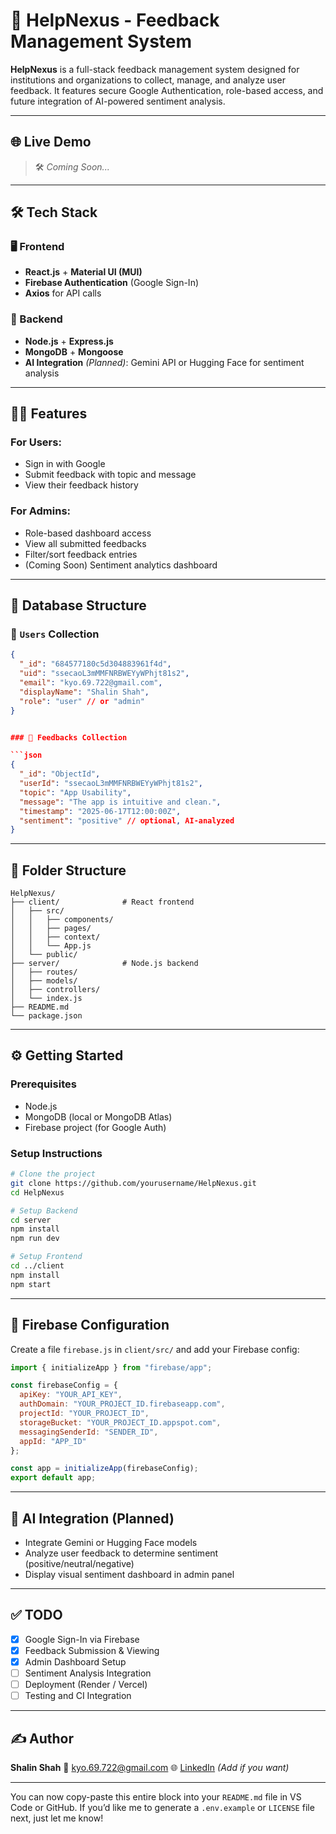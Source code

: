 # 🚀 HelpNexus - Feedback Management System

**HelpNexus** is a full-stack feedback management system designed for institutions and organizations to collect, manage, and analyze user feedback. It features secure Google Authentication, role-based access, and future integration of AI-powered sentiment analysis.

---

## 🌐 Live Demo

> 🛠️ *Coming Soon...*

---

## 🛠️ Tech Stack

### 🖥 Frontend
- **React.js** + **Material UI (MUI)**
- **Firebase Authentication** (Google Sign-In)
- **Axios** for API calls

### 🔧 Backend
- **Node.js** + **Express.js**
- **MongoDB** + **Mongoose**
- **AI Integration** *(Planned)*: Gemini API or Hugging Face for sentiment analysis

---

## 👨‍💻 Features

### For Users:
- Sign in with Google
- Submit feedback with topic and message
- View their feedback history

### For Admins:
- Role-based dashboard access
- View all submitted feedbacks
- Filter/sort feedback entries
- (Coming Soon) Sentiment analytics dashboard

---

## 🧱 Database Structure

### 🔐 `Users` Collection

```json
{
  "_id": "684577180c5d304883961f4d",
  "uid": "ssecaoL3mMMFNRBWEYyWPhjt81s2",
  "email": "kyo.69.722@gmail.com",
  "displayName": "Shalin Shah",
  "role": "user" // or "admin"
}


### 💬 Feedbacks Collection

```json
{
  "_id": "ObjectId",
  "userId": "ssecaoL3mMMFNRBWEYyWPhjt81s2",
  "topic": "App Usability",
  "message": "The app is intuitive and clean.",
  "timestamp": "2025-06-17T12:00:00Z",
  "sentiment": "positive" // optional, AI-analyzed
}
```

---

## 📁 Folder Structure

```
HelpNexus/
├── client/              # React frontend
│   ├── src/
│   │   ├── components/
│   │   ├── pages/
│   │   ├── context/
│   │   └── App.js
│   └── public/
├── server/              # Node.js backend
│   ├── routes/
│   ├── models/
│   ├── controllers/
│   └── index.js
├── README.md
└── package.json
```

---

## ⚙️ Getting Started

### Prerequisites

* Node.js
* MongoDB (local or MongoDB Atlas)
* Firebase project (for Google Auth)

### Setup Instructions

```bash
# Clone the project
git clone https://github.com/yourusername/HelpNexus.git
cd HelpNexus

# Setup Backend
cd server
npm install
npm run dev

# Setup Frontend
cd ../client
npm install
npm start
```

---

## 🔐 Firebase Configuration

Create a file `firebase.js` in `client/src/` and add your Firebase config:

```js
import { initializeApp } from "firebase/app";

const firebaseConfig = {
  apiKey: "YOUR_API_KEY",
  authDomain: "YOUR_PROJECT_ID.firebaseapp.com",
  projectId: "YOUR_PROJECT_ID",
  storageBucket: "YOUR_PROJECT_ID.appspot.com",
  messagingSenderId: "SENDER_ID",
  appId: "APP_ID"
};

const app = initializeApp(firebaseConfig);
export default app;
```

---

## 🧠 AI Integration (Planned)

* Integrate Gemini or Hugging Face models
* Analyze user feedback to determine sentiment (positive/neutral/negative)
* Display visual sentiment dashboard in admin panel

---

## ✅ TODO

* [x] Google Sign-In via Firebase
* [x] Feedback Submission & Viewing
* [x] Admin Dashboard Setup
* [ ] Sentiment Analysis Integration
* [ ] Deployment (Render / Vercel)
* [ ] Testing and CI Integration

---

## ✍️ Author

**Shalin Shah**
📧 [kyo.69.722@gmail.com](mailto:kyo.69.722@gmail.com)
🌐 [LinkedIn](https://linkedin.com/in/shalin-shah) *(Add if you want)*

---

You can now copy-paste this entire block into your `README.md` file in VS Code or GitHub. If you’d like me to generate a `.env.example` or `LICENSE` file next, just let me know!
